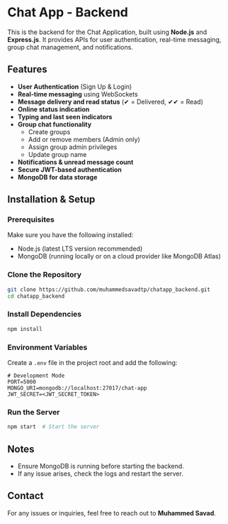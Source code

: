 # Chat App - Backend

This is the backend for the Chat Application, built using **Node.js** and **Express.js**. It provides APIs for user authentication, real-time messaging, group chat management, and notifications.

## Features

- **User Authentication** (Sign Up & Login)
- **Real-time messaging** using WebSockets
- **Message delivery and read status** (✔ = Delivered, ✔✔ = Read)
- **Online status indication**
- **Typing and last seen indicators**
- **Group chat functionality**
  - Create groups
  - Add or remove members (Admin only)
  - Assign group admin privileges
  - Update group name
- **Notifications & unread message count**
- **Secure JWT-based authentication**
- **MongoDB for data storage**

## Installation & Setup

### Prerequisites
Make sure you have the following installed:
- Node.js (latest LTS version recommended)
- MongoDB (running locally or on a cloud provider like MongoDB Atlas)

### Clone the Repository
```bash
git clone https://github.com/muhammedsavadtp/chatapp_backend.git
cd chatapp_backend
```

### Install Dependencies
```bash
npm install
```

### Environment Variables
Create a `.env` file in the project root and add the following:
```env
# Development Mode
PORT=5000
MONGO_URI=mongodb://localhost:27017/chat-app
JWT_SECRET=<JWT_SECRET_TOKEN> 

```

### Run the Server
```bash
npm start  # Start the server
```

<!-- ## API Endpoints

### Authentication
- `POST /api/auth/signup` - Register a new user
- `POST /api/auth/login` - User login

### User Management
- `GET /api/users` - Fetch all users
- `GET /api/users/:id` - Get user details

### Messaging
- `POST /api/messages` - Send a new message
- `GET /api/messages/:chatId` - Fetch chat messages

### Group Chat
- `POST /api/groups` - Create a new group
- `PUT /api/groups/:id` - Update group details
- `DELETE /api/groups/:id` - Delete a group -->

## Notes
- Ensure MongoDB is running before starting the backend.
- If any issue arises, check the logs and restart the server.

<!-- ## License
This project is open-source and available under the [MIT License](LICENSE). -->

## Contact
For any issues or inquiries, feel free to reach out to **Muhammed Savad**.
